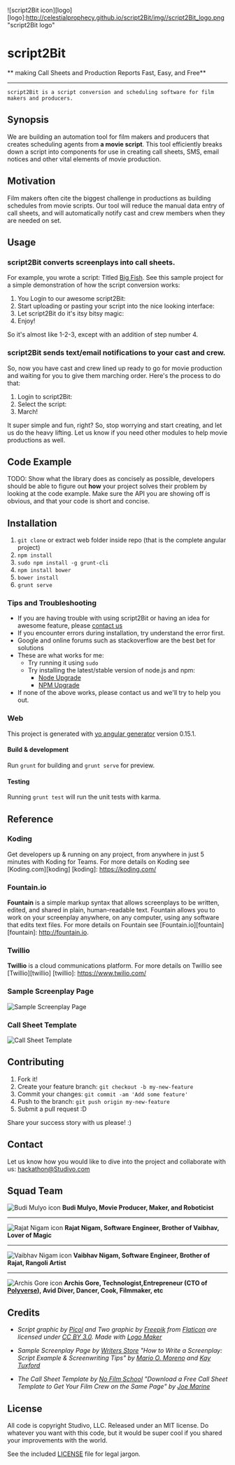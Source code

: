 ![script2Bit icon][logo]
[logo]:http://celestialprophecy.github.io/script2Bit/img//script2Bit_logo.png "script2Bit logo"
# script2Bit
** making Call Sheets and Production Reports Fast, Easy, and Free**    
___
    script2Bit is a script conversion and scheduling software for film makers and producers.        

## Synopsis
We are building an automation tool for film makers and producers that creates scheduling agents from **a movie script**. This tool efficiently breaks down a script into components for use in creating call sheets, SMS, email notices and other vital elements of movie production. 

## Motivation

Film makers often cite the biggest challenge in productions as building schedules from movie scripts. Our tool will reduce the manual data entry of call sheets, and will automatically notify cast and crew members when they are needed on set.

## Usage

### script2Bit converts screenplays into call sheets.
For example, you wrote a script: Titled [Big Fish](http://fountain.io/_downloads/Big-Fish.fountain). See this sample project for a simple demonstration of how the script conversion works:

1. You Login to our awesome script2Bit:
2. Start uploading or pasting your script into the nice looking interface:
3. Let script2Bit do it's itsy bitsy magic:
4. Enjoy!

So it's almost like 1-2-3, except with an addition of step number 4.

### script2Bit sends text/email notifications to your cast and crew.
So, now you have cast and crew lined up ready to go for movie production and waiting for you to give them marching order. Here's the process to do that:

1. Login to script2Bit:
2. Select the script:
3. March!

It super simple and fun, right? 
So, stop worrying and start creating, and let us do the heavy lifting. Let us know if you need other modules to help movie productions as well.

## Code Example

TODO: Show what the library does as concisely as possible, developers should be able to figure out **how** your project solves their problem by looking at the code example. Make sure the API you are showing off is obvious, and that your code is short and concise.



## Installation

1. `git clone` or extract web folder inside repo (that is the complete angular project)
2. `npm install`
3. `sudo npm install -g grunt-cli`
4. `npm install bower`
5. `bower install`
6. `grunt serve`

### Tips and Troubleshooting
* If you are having trouble with using script2Bit or having an idea for awesome feature, please [contact us](https://github.com/CelestialProphecy/script2Bit#contact)
* If you encounter errors during installation, try understand the error first.
* Google and online forums such as stackoverflow are the best bet for solutions
* These are what works for me:
	* Try running it using `sudo`
	* Try installing the latest/stable version of node.js and npm:
		* [Node Upgrade](http://stackoverflow.com/questions/10075990/upgrading-node-js-to-latest-version "Node Upgrade")
		* [NPM Upgrade](http://stackoverflow.com/questions/6237295/how-can-i-update-node-js-and-npm-to-the-next-versions "NPM Upgrade")
* If none of the above works, please contact us and we'll try to help you out.

### Web

This project is generated with [yo angular generator](https://github.com/yeoman/generator-angular)
version 0.15.1.

#### Build & development

Run `grunt` for building and `grunt serve` for preview.

#### Testing

Running `grunt test` will run the unit tests with karma.


## Reference

### Koding

Get developers up & running on any project, from anywhere in just 5 minutes with Koding for Teams.
For more details on Koding see [Koding.com][koding]
[koding]: https://koding.com/

### Fountain.io

**Fountain** is a simple markup syntax that allows screenplays to be written, edited, and shared in plain, human-readable text. Fountain allows you to work on your screenplay anywhere, on any computer, using any software that edits text files.
For more details on Fountain see [Fountain.io][fountain]  
[fountain]: http://fountain.io.

### Twillio

**Twillio** is a cloud communications platform.
For more details on Twillio see [Twillio][twillio]
[twillio]: https://www.twilio.com/

### Sample Screenplay Page
![Sample Screenplay Page][screenplay]

[screenplay]: https://www.writersstore.com/system/imagemanager/sample-screenplay-page.gif "Sample Screenplay Page"

### Call Sheet Template
![Call Sheet Template][call sheet]

[call sheet]: http://nofilmschool.com/wp-content/uploads/2014/05/small-call-sheet-template.jpg "Call Sheet Template"

## Contributing

1. Fork it!
2. Create your feature branch: `git checkout -b my-new-feature`
3. Commit your changes: `git commit -am 'Add some feature'`
4. Push to the branch: `git push origin my-new-feature`
5. Submit a pull request :D

Share your success story with us please! :)

## Contact
Let us know how you would like to dive into the project and collaborate with us:
<hackathon@Studivo.com>

## Squad Team

![Budi Mulyo icon][Budi] **Budi Mulyo, Movie Producer, Maker, and Roboticist**

[Budi]: http://celestialprophecy.github.io/script2Bit/img/team/01.png "Budi Mulyo"
___
![Rajat Nigam icon][Rajat] **Rajat Nigam, Software Engineer, Brother of Vaibhav, Lover of Magic**

[Rajat]: http://celestialprophecy.github.io/script2Bit/img/team/02.png "Rajat Nigam"

___
![Vaibhav Nigam icon][Vaibhav] **Vaibhav Nigam, Software Engineer, Brother of Rajat, Rangoli Artist**

[Vaibhav]: http://celestialprophecy.github.io/script2Bit/img/team/03.png "Vaibhav Nigam"

___
![Archis Gore icon][Archis] **Archis Gore, Technologist,Entrepreneur (CTO of [Polyverse](https://www.facebook.com/Polyverse-181771615496034/)), Avid Diver, Dancer, Cook, Filmmaker, etc**

[Archis]: http://celestialprophecy.github.io/script2Bit/img/team/04.png "Archis Gore"



## Credits

* *Script graphic by <a href="http://picol.org">Picol</a> and Two graphic by <a href="http://www.freepik.com/">Freepik</a> from <a href="http://www.flaticon.com/">Flaticon</a> are licensed under <a href="http://creativecommons.org/licenses/by/3.0/" title="Creative Commons BY 3.0">CC BY 3.0</a>. Made with <a href="http://logomakr.com" title="Logo Maker">Logo Maker</a>*

* *Sample Screenplay Page by <a href="https://www.writersstore.com/how-to-write-a-screenplay-a-guide-to-scriptwriting/">Writers Store</a> "How to Write a Screenplay: Script Example & Screenwriting Tips"
by <a href="https://www.writersstore.com/authors/mario-o-moreno/">Mario O. Moreno</a> and <a href="https://www.writersstore.com/staff/kay-tuxford/">Kay Tuxford</a>*

* *The Call Sheet Template by <a href="http://nofilmschool.com/2014/05/download-free-call-sheet-template-cast-crew-call">No Film School</a> "Download a Free Call Sheet Template to Get Your Film Crew on the Same Page" by <a href="http://nofilmschool.com/u/joemarine">Joe Marine</a>*


## License
All code is copyright Studivo, LLC. Released under an MIT license. Do whatever you want with this code, but it would be super cool if you shared your improvements with the world.

See the included [LICENSE](http://celestialprophecy.github.io/script2Bit/LICENSE "License") file for legal jargon.